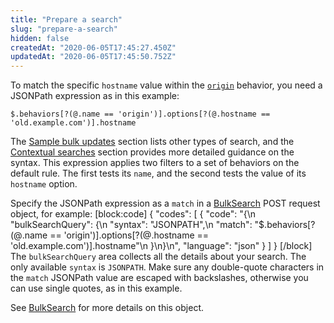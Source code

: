 ```yaml
---
title: "Prepare a search"
slug: "prepare-a-search"
hidden: false
createdAt: "2020-06-05T17:45:27.450Z"
updatedAt: "2020-06-05T17:45:50.752Z"
---
```

To match the specific `hostname` value within the
[`origin`]({{base.url}}/{{page.language}}/api/core_features/property_manager/vlatest.html#origin)
behavior, you need a JSONPath expression as in this example:

```
$.behaviors[?(@.name == 'origin')].options[?(@.hostname == 'old.example.com')].hostname
```

The [Sample bulk updates](#samplebulkupdates) section lists
other types of search, and the [Contextual searches](#contextualsearches)
section provides more detailed guidance on the syntax. This expression
applies two filters to a set of behaviors on the default rule. The
first tests its `name`, and the second tests the value of its
`hostname` option.

Specify the JSONPath expression as a `match` in a
[BulkSearch](#bulksearch) POST request object, for example:
[block:code]
{
  "codes": [
    {
      "code": "{\n    \"bulkSearchQuery\": {\n        \"syntax\": \"JSONPATH\",\n        \"match\": \"$.behaviors[?(@.name == 'origin')].options[?(@.hostname == 'old.example.com')].hostname\"\n    }\n}\n",
      "language": "json"
    }
  ]
}
[/block]
The `bulkSearchQuery` area collects all the details about your search.
The only available `syntax` is `JSONPATH`.  Make sure any double-quote
characters in the `match` JSONPath value are escaped with backslashes,
otherwise you can use single quotes, as in this example.

See [BulkSearch](#bulksearch) for more details on this object.